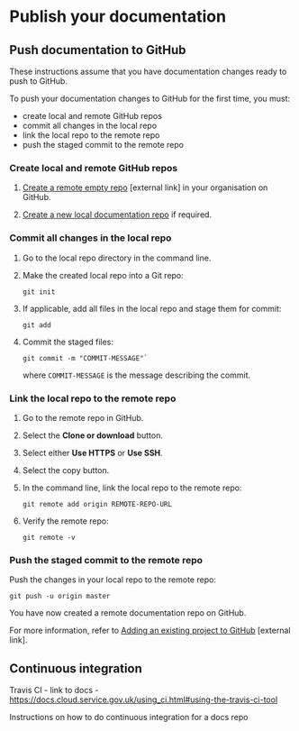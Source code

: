 # Publish your documentation

## Push documentation to GitHub

These instructions assume that you have documentation changes ready to push to GitHub.

To push your documentation changes to GitHub for the first time, you must:

- create local and remote GitHub repos
- commit all changes in the local repo
- link the local repo to the remote repo
- push the staged commit to the remote repo

### Create local and remote GitHub repos

1. [Create a remote empty repo](https://help.github.com/articles/create-a-repo/) [external link] in your organisation on GitHub.

1. [Create a new local documentation repo](/create_new_project.html#create-a-new-project) if required.

### Commit all changes in the local repo 

1. Go to the local repo directory in the command line.

1. Make the created local repo into a Git repo:

    ```
    git init
    ```

1. If applicable, add all files in the local repo and stage them for commit:

    ```
    git add
    ```

1. Commit the staged files:

    ```
    git commit -m "COMMIT-MESSAGE"`
    ```
    
    where `COMMIT-MESSAGE` is the message describing the commit.

### Link the local repo to the remote repo

1. Go to the remote repo in GitHub.

1. Select the __Clone or download__ button.

1. Select either __Use HTTPS__ or __Use SSH__. 

1. Select the copy button.

1. In the command line, link the local repo to the remote repo: 

    ```
    git remote add origin REMOTE-REPO-URL
    ```

1. Verify the remote repo:

    ```
    git remote -v
    ```

### Push the staged commit to the remote repo

Push the changes in your local repo to the remote repo: 

```
git push -u origin master
```

You have now created a remote documentation repo on GitHub.

For more information, refer to [Adding an existing project to GitHub](https://help.github.com/articles/adding-an-existing-project-to-github-using-the-command-line/) [external link].

## Continuous integration

Travis CI - link to docs - https://docs.cloud.service.gov.uk/using_ci.html#using-the-travis-ci-tool

Instructions on how to do continuous integration for a docs repo
